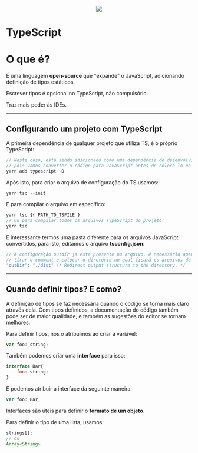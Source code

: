 <p align="center">
	<img src="https://www.notion.so/image/https%3A%2F%2Fbognarjunior.files.wordpress.com%2F2018%2F09%2Ftypescript.png?table=block&id=53e8e73e-f54d-4902-8b4f-d2e8e4d43677&width=250&userId=688bf7c1-c8d7-4aae-a8bb-b47f021f1d4a&cache=v2">
</p>

# TypeScript

# O que é?

É uma linguagem **open-source** que "expande" o JavaScript, adicionando definição de tipos estáticos.

Escrever tipos é opcional no TypeScript, não compulsório.

Traz mais poder às IDEs.

---

## Configurando um projeto com TypeScript

A primeira dependência de qualquer projeto que utiliza TS, é o próprio TypeScript:

```jsx
// Neste caso, está sendo adicionado como uma dependência de desenvolvimento
// pois vamos converter o código para JavaScript antes de colocá-lo na prod
yarn add typescript -D 
```

Após isto, para criar o arquivo de configuração do TS usamos:

```jsx
yarn tsc --init
```

E para compilar o arquivo em específico:

```jsx
yarn tsc ${ PATH_TO_TSFILE }
// Ou para compilar todos os arquivos TypeScript do projeto:
yarn tsc
```

É interessante termos uma pasta diferente para os arquivos JavaScript convertidos, para isto, editamos o arquivo **tsconfig.json**:

```jsx
// A configuração outdir já está presente no arquivo, é necessário apenas
// tirar o comment e colocar o diretório no qual ficará os arquivos de output
"outDir": "./dist" /* Redirect output structure to the directory. */
```

---

## Quando definir tipos? E como?

A definição de tipos se faz necessária quando o código se torna mais claro através dela. Com tipos definidos, a documentação do código também pode ser de maior qualidade, e também as sugestões do editor se tornam melhores.

Para definir tipos, nós o atribuímos ao criar a variável:

```jsx
var foo: string;
```

Também podemos criar uma **interface** para isso:

```jsx
interface Bar{
	foo: string;
}
```

E podemos atribuir a interface da seguinte maneira:

```jsx
var foo: Bar;
```

Interfaces são úteis para definir o **formato de um objeto.**

Para definir o tipo de uma lista, usamos:

```jsx
strings[];
// ou
Array<String>
```
